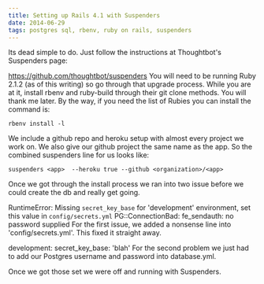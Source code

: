 ```yaml
---
title: Setting up Rails 4.1 with Suspenders
date: 2014-06-29
tags: postgres sql, rbenv, ruby on rails, suspenders
---
```


Its dead simple to do. Just follow the instructions at Thoughtbot's Suspenders page:

https://github.com/thoughtbot/suspenders
You will need to be running Ruby 2.1.2 (as of this writing) so go through that upgrade process. While you are at it, install rbenv and ruby-build through their git clone methods. You will thank me later. By the way, if you need the list of Rubies you can install the command is:

`rbenv install -l`

We include a github repo and heroku setup with almost every project we work on. We also give our github project the same name as the app. So the combined suspenders line for us looks like:

`suspenders <app>  --heroku true --github <organization>/<app>`

Once we got through the install process we ran into two issue before we could create the db and really get going.

RuntimeError: Missing `secret_key_base` for 'development' environment, set this value in `config/secrets.yml`
PG::ConnectionBad: fe_sendauth: no password supplied
For the first issue, we added a nonsense line into 'config/secrets.yml'. This fixed it straight away.

development:
secret_key_base: 'blah'
For the second problem we just had to add our Postgres username and password into database.yml.

Once we got those set we were off and running with Suspenders.
